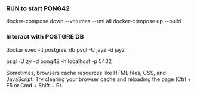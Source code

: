 ### RUN  to start PONG42
docker-compose down --volumes --rmi all
docker-compose up --build

### Interact with POSTGRE DB
docker exec -it postgres_db psql -U jayz -d jayz

psql -U zy -d pong42 -h localhost -p 5432



Sometimes, browsers cache resources like HTML files, CSS, and JavaScript. 
Try clearing your browser cache and reloading the page (Ctrl + F5 or Cmd + Shift + R).
